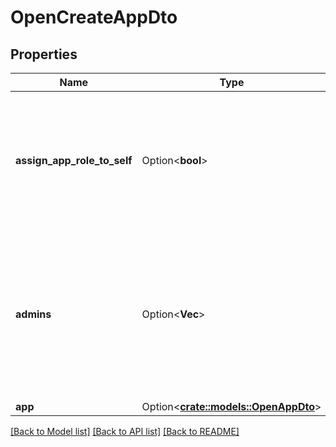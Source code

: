 # OpenCreateAppDto

## Properties

Name | Type | Description | Notes
------------ | ------------- | ------------- | -------------
**assign_app_role_to_self** | Option<**bool**> | 是否将应用角色分配给当前用户。当设置为true时，当前token用户将获得该应用的完全操作权限 | [optional]
**admins** | Option<**Vec<String>**> | 应用管理员用户名列表。应用负责人默认具有项目管理员权限。管理员可以创建命名空间、集群并分配用户权限 | [optional]
**app** | Option<[**crate::models::OpenAppDto**](OpenAppDTO.md)> |  | [optional]

[[Back to Model list]](../README.md#documentation-for-models) [[Back to API list]](../README.md#documentation-for-api-endpoints) [[Back to README]](../README.md)
